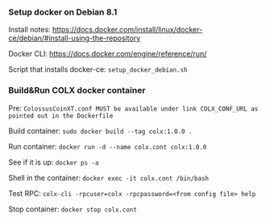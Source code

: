 ### Setup docker on Debian 8.1

Install notes: https://docs.docker.com/install/linux/docker-ce/debian/#install-using-the-repository

Docker CLI: https://docs.docker.com/engine/reference/run/

Script that installs docker-ce: `setup_docker_debian.sh`

### Build&Run COLX docker container

Pre: `ColossusCoinXT.conf MUST be available under link COLX_CONF_URL as pointed out in the Dockerfile`

Build container: `sudo docker build --tag colx:1.0.0 .`

Run container: `docker run -d --name colx.cont colx:1.0.0`

See if it is up: `docker ps -a`

Shell in the container: `docker exec -it colx.cont /bin/bash`

Test RPC: `colx-cli -rpcuser=colx -rpcpassword=<from config file> help`

Stop container: `docker stop colx.cont`
